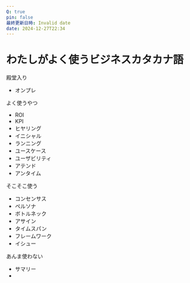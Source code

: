 ```yaml
---
Q: true
pin: false
最終更新日時: Invalid date
date: 2024-12-27T22:34
---
```

# わたしがよく使うビジネスカタカナ語

殿堂入り

- オンプレ

よく使うやつ

- ROI  
- KPI  
- ヒヤリング  
- イニシャル  
- ランニング  
- ユースケース  
- ユーザビリティ  
- アテンド  
- アンタイム  

そこそこ使う

- コンセンサス  
- ペルソナ  
- ボトルネック  
- アサイン  
- タイムスパン  
- フレームワーク  
- イシュー  

あんま使わない

- サマリー  
-